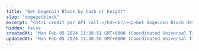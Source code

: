 ```yaml
---
title: "Get Dogecoin Block by hash or height"
slug: "dogegetblock"
excerpt: "<h4>1 credit per API call.</h4><br/><p>Get Dogecoin Block detail by block hash or height.</p>"
hidden: false
createdAt: "Mon Feb 05 2024 11:38:51 GMT+0000 (Coordinated Universal Time)"
updatedAt: "Mon Feb 05 2024 11:38:56 GMT+0000 (Coordinated Universal Time)"
---
```

